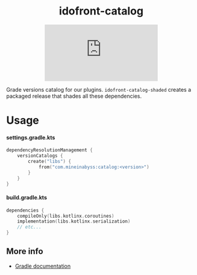 <div align="center">

# idofront-catalog
[![Package](https://badgen.net/maven/v/metadata-url/repo.mineinabyss.com/releases/com/mineinabyss/idofront-catalog/maven-metadata.xml)](https://repo.mineinabyss.com/#/releases/com/mineinabyss/idofront-catalog)
</div>

Grade versions catalog for our plugins. `idofront-catalog-shaded` creates a packaged release that shades all these dependencies.

# Usage

#### settings.gradle.kts
```kotlin
dependencyResolutionManagement {
    versionCatalogs {
        create("libs") {
            from("com.mineinabyss:catalog:<version>")
        }
    }
}
```

#### build.gradle.kts
```kotlin
dependencies {
    compileOnly(libs.kotlinx.coroutines)
    implementation(libs.kotlinx.serialization)
    // etc...
}
```

## More info

- [Gradle documentation](https://docs.gradle.org/current/userguide/platforms.html)
